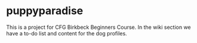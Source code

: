 # puppyparadise
This is a project for CFG Birkbeck Beginners Course.
In the wiki section we have a to-do list and content for the dog profiles.
